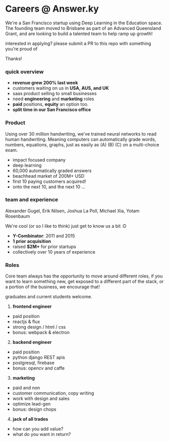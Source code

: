 # Careers @ Answer.ky

  We're a San Francisco startup using Deep Learning in the Education space.  The founding team moved to Brisbane as part of an Advanced Queensland Grant, and are looking to build a talented team to help ramp up growth!

interested in applying?  please submit a PR to this repo with something you're proud of

Thanks!

### quick overview

* __revenue grew 200% last week__
* customers waiting on us in __USA, AUS, and UK__
* saas product selling to small businesses
* need __engineering__ and __marketing__ roles
* __paid__ positions, __equity__ an option too.  
* __split time in our San Francisco office__

### Product

Using over 30 million handwriting, we've trained neural networks to read human handwriting.  Meaning computers can automatically grade words, numbers, equations, graphs, just as easily as (A) (B) (C) on a multi-choice exam.  

* impact focused company
* deep learning
* 60,000 automatically graded answers
* beachhead market of 200M+ USD
* first 10 paying customers acquired!
* onto the next 10, and the next 10 ...

### team and experience

Alexander Gugel, Erik Nilsen, Joshua La Poll, Michael Xia, Yotam Rosenbaum

We're cool (or so I like to think) just get to know us a bit :D

* __Y-Combinator__: 2011 and 2015
* __1 prior acquisition__
* raised __$2M+__ for prior startups
* collectively over 10 years of experience

### Roles

Core team always has the opportunity to move around different roles, if you want to learn something new, get exposed to a different part of the stack, or a portion of the business, we encourage that!

graduates and current students welcome.  

1.  __frontend engineer__
  * paid position
  * reactjs & flux
  * strong design / html / css
  * bonus: webpack & electron

2.  __backend engineer__
  * paid position
  * python django REST apis
  * postgresql, firebase
  * bonus: opencv and caffe
  
3.  __marketing__
  * paid and non
  * customer communication, copy writing
  * work with design and sales
  * optimize lead-gen
  * bonus: design chops
  
4.  __jack of all trades__
  * how can you add value?  
  * what do you want in return?
  
